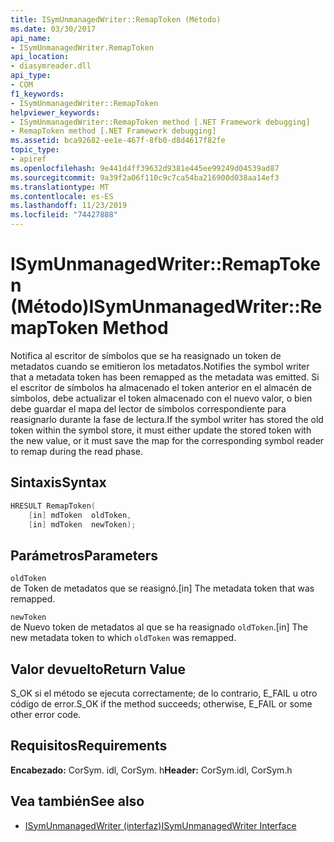 ```yaml
---
title: ISymUnmanagedWriter::RemapToken (Método)
ms.date: 03/30/2017
api_name:
- ISymUnmanagedWriter.RemapToken
api_location:
- diasymreader.dll
api_type:
- COM
f1_keywords:
- ISymUnmanagedWriter::RemapToken
helpviewer_keywords:
- ISymUnmanagedWriter::RemapToken method [.NET Framework debugging]
- RemapToken method [.NET Framework debugging]
ms.assetid: bca92682-ee1e-467f-8fb0-d8d4617f82fe
topic_type:
- apiref
ms.openlocfilehash: 9e441d4ff39632d9381e445ee99249d04539ad87
ms.sourcegitcommit: 9a39f2a06f110c9c7ca54ba216900d038aa14ef3
ms.translationtype: MT
ms.contentlocale: es-ES
ms.lasthandoff: 11/23/2019
ms.locfileid: "74427888"
---
```

# <a name="isymunmanagedwriterremaptoken-method"></a><span data-ttu-id="dc36b-102">ISymUnmanagedWriter::RemapToken (Método)</span><span class="sxs-lookup"><span data-stu-id="dc36b-102">ISymUnmanagedWriter::RemapToken Method</span></span>
<span data-ttu-id="dc36b-103">Notifica al escritor de símbolos que se ha reasignado un token de metadatos cuando se emitieron los metadatos.</span><span class="sxs-lookup"><span data-stu-id="dc36b-103">Notifies the symbol writer that a metadata token has been remapped as the metadata was emitted.</span></span> <span data-ttu-id="dc36b-104">Si el escritor de símbolos ha almacenado el token anterior en el almacén de símbolos, debe actualizar el token almacenado con el nuevo valor, o bien debe guardar el mapa del lector de símbolos correspondiente para reasignarlo durante la fase de lectura.</span><span class="sxs-lookup"><span data-stu-id="dc36b-104">If the symbol writer has stored the old token within the symbol store, it must either update the stored token with the new value, or it must save the map for the corresponding symbol reader to remap during the read phase.</span></span>  
  
## <a name="syntax"></a><span data-ttu-id="dc36b-105">Sintaxis</span><span class="sxs-lookup"><span data-stu-id="dc36b-105">Syntax</span></span>  
  
```cpp  
HRESULT RemapToken(  
    [in] mdToken  oldToken,  
    [in] mdToken  newToken);  
```  
  
## <a name="parameters"></a><span data-ttu-id="dc36b-106">Parámetros</span><span class="sxs-lookup"><span data-stu-id="dc36b-106">Parameters</span></span>  
 `oldToken`  
 <span data-ttu-id="dc36b-107">de Token de metadatos que se reasignó.</span><span class="sxs-lookup"><span data-stu-id="dc36b-107">[in] The metadata token that was remapped.</span></span>  
  
 `newToken`  
 <span data-ttu-id="dc36b-108">de Nuevo token de metadatos al que se ha reasignado `oldToken`.</span><span class="sxs-lookup"><span data-stu-id="dc36b-108">[in] The new metadata token to which `oldToken` was remapped.</span></span>  
  
## <a name="return-value"></a><span data-ttu-id="dc36b-109">Valor devuelto</span><span class="sxs-lookup"><span data-stu-id="dc36b-109">Return Value</span></span>  
 <span data-ttu-id="dc36b-110">S_OK si el método se ejecuta correctamente; de lo contrario, E_FAIL u otro código de error.</span><span class="sxs-lookup"><span data-stu-id="dc36b-110">S_OK if the method succeeds; otherwise, E_FAIL or some other error code.</span></span>  
  
## <a name="requirements"></a><span data-ttu-id="dc36b-111">Requisitos</span><span class="sxs-lookup"><span data-stu-id="dc36b-111">Requirements</span></span>  
 <span data-ttu-id="dc36b-112">**Encabezado:** CorSym. idl, CorSym. h</span><span class="sxs-lookup"><span data-stu-id="dc36b-112">**Header:** CorSym.idl, CorSym.h</span></span>  
  
## <a name="see-also"></a><span data-ttu-id="dc36b-113">Vea también</span><span class="sxs-lookup"><span data-stu-id="dc36b-113">See also</span></span>

- [<span data-ttu-id="dc36b-114">ISymUnmanagedWriter (interfaz)</span><span class="sxs-lookup"><span data-stu-id="dc36b-114">ISymUnmanagedWriter Interface</span></span>](../../../../docs/framework/unmanaged-api/diagnostics/isymunmanagedwriter-interface.md)
